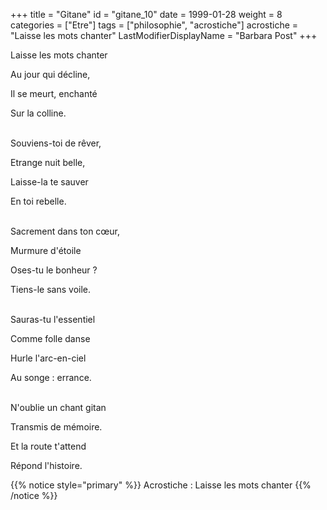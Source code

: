 +++
title = "Gitane"
id = "gitane_10"
date = 1999-01-28
weight = 8
categories = ["Etre"]
tags = ["philosophie", "acrostiche"]
acrostiche = "Laisse les mots chanter"
LastModifierDisplayName = "Barbara Post"
+++

Laisse les mots chanter

Au jour qui décline,

Il se meurt, enchanté

Sur la colline.

 \
Souviens-toi de rêver,

Etrange nuit belle,

Laisse-la te sauver

En toi rebelle.

 \
Sacrement dans ton cœur,

Murmure d'étoile

Oses-tu le bonheur ?

Tiens-le sans voile.

 \
Sauras-tu l'essentiel

Comme folle danse

Hurle l'arc-en-ciel

Au songe : errance.

 \
N'oublie un chant gitan

Transmis de mémoire.

Et la route t'attend

Répond l'histoire.

{{% notice style="primary" %}}
Acrostiche : Laisse les mots chanter
{{% /notice %}}
